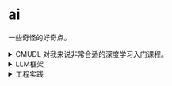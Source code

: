 # ai

一些奇怪的好奇点。

<details>

<summary>CMUDL 对我来说非常合适的深度学习入门课程。</summary>

[我的笔记](./resource/CMUDL/)

* lecture 2&&3 罗辑回归 + NurualNetworks
  * [配套作业，如何用numpy自己搞一个罗辑回归/nn来结局minst识别问题](https://github.com/day-dreams/hw0)
  * [Lecture%203%20neural%20network的求解方法](./resource/CMUDL/Lecture%203%20neural%20network的求解方法.pdf)
  * [lecture2如何解决线性变化+softmax问题](./resource/CMUDL/lecture2如何解决线性变化+softmax问题.pdf)

</details>



<details>
  <summary>LLM框架</summary>
</details>

<details>
  <summary>工程实践</summary>
</details>

